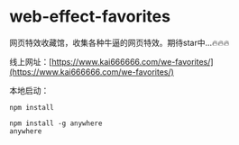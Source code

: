 # web-effect-favorites #

网页特效收藏馆，收集各种牛逼的网页特效。期待star中...🔥🔥🔥

线上网址：[https://www.kai666666.com/we-favorites/](https://www.kai666666.com/we-favorites/)

本地启动：

```shell
npm install

npm install -g anywhere
anywhere
```
